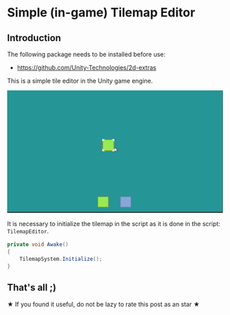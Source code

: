 # Simple (in-game) Tilemap Editor

## Introduction

The following package needs to be installed before use:

- https://github.com/Unity-Technologies/2d-extras

This is a simple tile editor in the Unity game engine.

![](https://github.com/1Novac1/Simple-in-game-tilemap-editor/blob/main/docs/gif2.gif)

It is necessary to initialize the tilemap in the script as it is done in the script: `TilemapEditor`.

```cs
private void Awake()
{
    TilemapSystem.Initialize();
}
```

## That's all ;)

★ If you found it useful, do not be lazy to rate this post as an star ★
